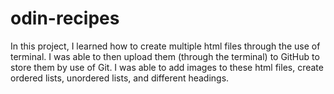 # odin-recipes
In this project, I learned how to create multiple html files through the use of terminal.
I was able to then upload them (through the terminal) to GitHub to store them by use of Git.
I was able to add images to these html files, create ordered lists, unordered lists, and different headings.